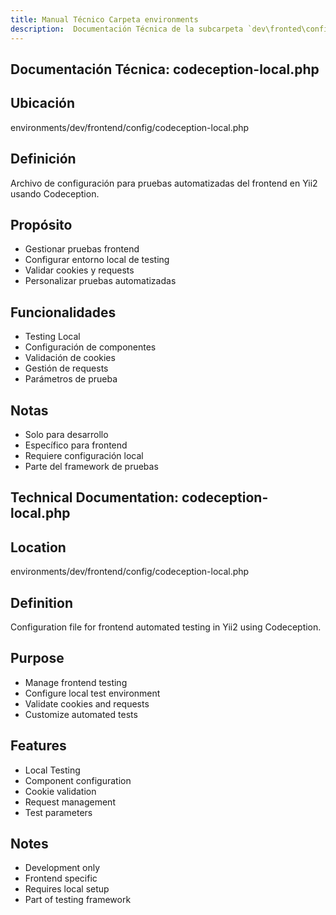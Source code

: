 ```yaml
---
title: Manual Técnico Carpeta environments
description:  Documentación Técnica de la subcarpeta `dev\fronted\config`
---
```


## Documentación Técnica: codeception-local.php

## Ubicación
environments/dev/frontend/config/codeception-local.php

## Definición
Archivo de configuración para pruebas automatizadas del frontend en Yii2 usando Codeception.

## Propósito
- Gestionar pruebas frontend
- Configurar entorno local de testing
- Validar cookies y requests
- Personalizar pruebas automatizadas

## Funcionalidades
- Testing Local
- Configuración de componentes
- Validación de cookies
- Gestión de requests
- Parámetros de prueba

## Notas
- Solo para desarrollo
- Específico para frontend
- Requiere configuración local
- Parte del framework de pruebas

## Technical Documentation: codeception-local.php

## Location
environments/dev/frontend/config/codeception-local.php

## Definition
Configuration file for frontend automated testing in Yii2 using Codeception.

## Purpose
- Manage frontend testing
- Configure local test environment
- Validate cookies and requests
- Customize automated tests

## Features
- Local Testing
- Component configuration
- Cookie validation
- Request management
- Test parameters

## Notes
- Development only
- Frontend specific
- Requires local setup
- Part of testing framework


